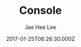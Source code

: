 ---
layout: JamstackTheme
title: Console
github: https://github.com/jaehee0113/console
demo: https://jaehee0113.github.io/console
author: Jae Hee Lee
ssg: Jekyll
date: 2017-01-25T06:26:30.000Z
description: simple yet powerful theme that will make your website look stylish
stale: true
---